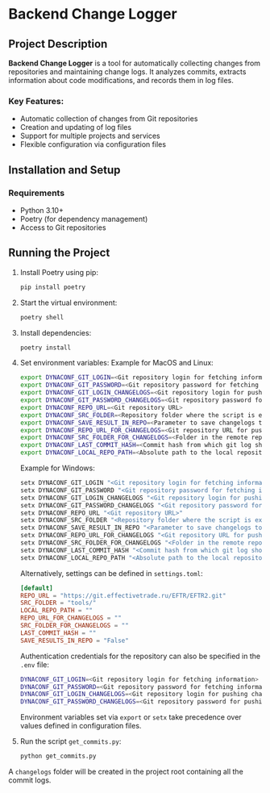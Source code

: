 # Backend Change Logger

## Project Description

**Backend Change Logger** is a tool for automatically collecting changes from repositories and maintaining change logs. It analyzes commits, extracts information about code modifications, and records them in log files.

### Key Features:

- Automatic collection of changes from Git repositories
- Creation and updating of log files
- Support for multiple projects and services
- Flexible configuration via configuration files

## Installation and Setup

### Requirements

- Python 3.10+
- Poetry (for dependency management)
- Access to Git repositories

## Running the Project

1. Install Poetry using pip:
   ```bash
   pip install poetry
   ```
2. Start the virtual environment:
   ```bash
   poetry shell
   ```
3. Install dependencies:
   ```bash
   poetry install
   ```
4. Set environment variables:
   Example for MacOS and Linux:

   ```sh
   export DYNACONF_GIT_LOGIN=<Git repository login for fetching information>
   export DYNACONF_GIT_PASSWORD=<Git repository password for fetching information>
   export DYNACONF_GIT_LOGIN_CHANGELOGS=<Git repository login for pushing changelogs>
   export DYNACONF_GIT_PASSWORD_CHANGELOGS=<Git repository password for pushing changelogs>
   export DYNACONF_REPO_URL=<Git repository URL>
   export DYNACONF_SRC_FOLDER=<Repository folder where the script is executed>
   export DYNACONF_SAVE_RESULT_IN_REPO=<Parameter to save changelogs to a remote repository. True to save, False otherwise. Default is False>
   export DYNACONF_REPO_URL_FOR_CHANGELOGS=<Git repository URL for pushing changelogs>
   export DYNACONF_SRC_FOLDER_FOR_CHANGELOGS=<Folder in the remote repository where changelogs will be stored. Default is 'changelogs'>
   export DYNACONF_LAST_COMMIT_HASH=<Commit hash from which git log should start. If not set, all commits are considered>
   export DYNACONF_LOCAL_REPO_PATH=<Absolute path to the local repository. If not set, the script works with the remote repository>
   ```

   Example for Windows:

   ```sh
   setx DYNACONF_GIT_LOGIN "<Git repository login for fetching information>"
   setx DYNACONF_GIT_PASSWORD "<Git repository password for fetching information>"
   setx DYNACONF_GIT_LOGIN_CHANGELOGS "<Git repository login for pushing changelogs>"
   setx DYNACONF_GIT_PASSWORD_CHANGELOGS "<Git repository password for pushing changelogs>"
   setx DYNACONF_REPO_URL "<Git repository URL>"
   setx DYNACONF_SRC_FOLDER "<Repository folder where the script is executed>"
   setx DYNACONF_SAVE_RESULT_IN_REPO "<Parameter to save changelogs to a remote repository. True to save, False otherwise. Default is False>"
   setx DYNACONF_REPO_URL_FOR_CHANGELOGS "<Git repository URL for pushing changelogs>"
   setx DYNACONF_SRC_FOLDER_FOR_CHANGELOGS "<Folder in the remote repository where changelogs will be stored. Default is 'changelogs'>"
   setx DYNACONF_LAST_COMMIT_HASH "<Commit hash from which git log should start. If not set, all commits are considered>"
   setx DYNACONF_LOCAL_REPO_PATH "<Absolute path to the local repository. If not set, the script works with the remote repository>"
   ```

   Alternatively, settings can be defined in `settings.toml`:

   ```toml
   [default]
   REPO_URL = "https://git.effectivetrade.ru/EFTR/EFTR2.git"
   SRC_FOLDER = "tools/"
   LOCAL_REPO_PATH = ""
   REPO_URL_FOR_CHANGELOGS = ""
   SRC_FOLDER_FOR_CHANGELOGS = ""
   LAST_COMMIT_HASH = ""
   SAVE_RESULTS_IN_REPO = "False"
   ```

   Authentication credentials for the repository can also be specified in the `.env` file:

   ```sh
   DYNACONF_GIT_LOGIN=<Git repository login for fetching information>
   DYNACONF_GIT_PASSWORD=<Git repository password for fetching information>
   DYNACONF_GIT_LOGIN_CHANGELOGS=<Git repository login for pushing changelogs>
   DYNACONF_GIT_PASSWORD_CHANGELOGS=<Git repository password for pushing changelogs>
   ```

   Environment variables set via `export` or `setx` take precedence over values defined in configuration files.

5. Run the script `get_commits.py`:
   ```bash
   python get_commits.py
   ```

A `changelogs` folder will be created in the project root containing all the commit logs.

